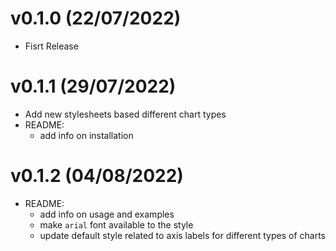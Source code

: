 v0.1.0 (22/07/2022)
====================
- Fisrt Release

v0.1.1 (29/07/2022)
====================
- Add new stylesheets based different chart types
- README:
   - add info on installation

v0.1.2 (04/08/2022)
====================
- README:
   - add info on usage and examples
   - make `arial` font available to the style
   - update default style related to axis labels for different types of charts
